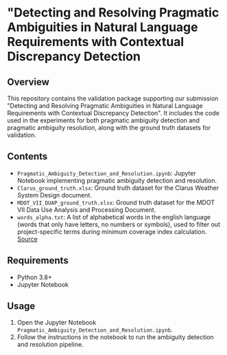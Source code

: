 # "Detecting and Resolving Pragmatic Ambiguities in Natural Language Requirements with Contextual Discrepancy Detection

## Overview

This repository contains the validation package supporting our submission "Detecting and Resolving Pragmatic Ambiguities in
Natural Language Requirements with Contextual Discrepancy Detection". It includes the code used in the experiments for both pragmatic ambiguity detection and pragmatic ambiguity resolution, along with the ground truth datasets for validation.

## Contents

- `Pragmatic_Ambiguity_Detection_and_Resolution.ipynb`: Jupyter Notebook implementing pragmatic ambiguity detection and resolution.
- `Clarus_ground_truth.xlsx`: Ground truth dataset for the Clarus Weather System Design document.
- `MDOT_VII_DUAP_ground_truth.xlsx`: Ground truth dataset for the MDOT VII Data Use Analysis and Processing Document.
- `words_alpha.txt`: A list of alphabetical words in the english language (words that only have letters, no numbers or symbols), used to filter out project-specific terms during minimum coverage index calculation. [Source](https://github.com/dwyl/english-words/blob/master/words_alpha.txt)

## Requirements

- Python 3.8+
- Jupyter Notebook
   
## Usage

1. Open the Jupyter Notebook `Pragmatic_Ambiguity_Detection_and_Resolution.ipynb`.
2. Follow the instructions in the notebook to run the ambiguity detection and resolution pipeline.



